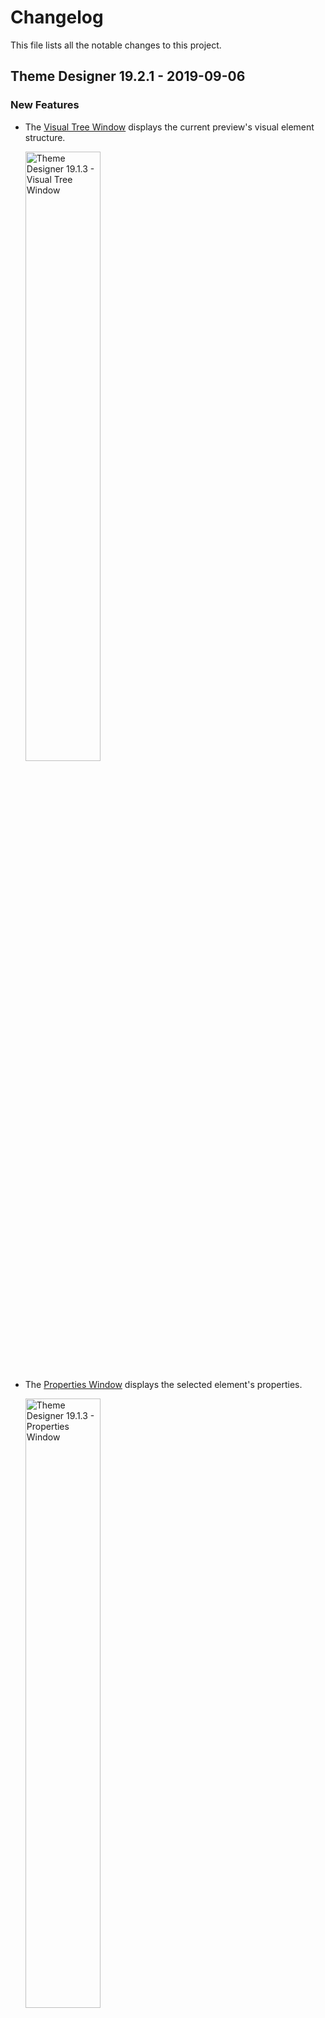 # Changelog
This file lists all the notable changes to this project.

## Theme Designer 19.2.1 - 2019-09-06

### New Features

* The [Visual Tree Window](http://docs.devexpress.com/WpfThemeDesigner/401169/workspace/visual-tree-window) displays the current preview's visual element structure.

    <img src="media/Changelog/19.2.1-VisualTree-2x.png" width="50%" alt="Theme Designer 19.1.3 - Visual Tree Window"/>

* The [Properties Window](http://docs.devexpress.com/WpfThemeDesigner/401212/workspace/properties-window) displays the selected element's properties.
    
    <img src="media/Changelog/19.2.1-Properties-2x.png" width="50%" alt="Theme Designer 19.1.3 - Properties Window"/>

* The **Ignore System DPI** tool ignores the system's scaling value and displays the preview with 100% scale. 

* The **Inspect Element** tool allows you to select a UI element to display its properties, XAML code, and its position in the Visual Tree.

    <img src="media/Changelog/19.2.1-inspect-element-tool-2x.gif" width="50%" alt="Theme Designer 19.1.3 - Inspect Element Tool"/>

### Bug Fixes

* <a href="https://www.devexpress.com/Support/Center/Question/Details/T754663/theme-designer-the-preview-window-is-corrupted-when-the-custom-theme-name-is">T754663</a> - The preview window is corrupted when the custom theme name is Office2019Colorful.


* <a href="https://www.devexpress.com/Support/Center/Question/Details/T719715/theme-designer-preview-is-empty-in-certain-cases">T719715</a> - Theme Designer Preview is empty in certain cases.

### Enhancements

* The palette color's tooltips added to the CodeView Window's Intelligent Code Completion popup window.

    <img src="media/Changelog/19.2.1-Code-Completion-2x.png" width="50%" alt="Theme Designer 19.1.3 - Code Completion Enhancement"/>

### Changed

* The **Filter Colors** tool now displays only the colors the **selected element and its children** uses. You can use the Inspect Element tool or the **Visual Tree Window** to select an element.

* Theme Designer now uses the Ribbon's Simplified mode.

    <img src="media/Changelog/19.2.1-Simplified-Ribbon-2x.png" width="50%" alt="Theme Designer 19.1.3 - Ribbon Simplified Mode"/>

* The **Reset Layout** tool has been moved to the 'Home' ribbon tab.
* The **Views** ribbon tab has been converted to the drop-down button and moved to the 'Home' ribbon tab.

### Removed

* **View in XAML** tool is removed.

## Theme Designer 19.1.4 - 2019-05-27

### Bug Fixes

* <a href="https://www.devexpress.com/Support/Center/Question/Details/T743008/theme-designer-cannot-upgrade-a-theme-because-the-x-namespace-prefix-is-not-defined-in">T743008</a> - Theme Designer cannot upgrade a theme because the 'x' namespace prefix is not defined in certain files.

## Theme Designer 19.1.3 - 2019-05-17

### Changes

* The 'Palettes' button in the Palette ribbon tab is renamed to 'Import'.

    <img src="media/Changelog/19.1.3-Ribbon-Palette-Tab-2x.png" width="50%" alt="Theme Designer 19.1.3 - Ribbon Palette Tab"/>

### Enhancements

* Internal enhancements and bug fixes.

## Theme Designer 19.1.2 - 2019-04-26

### New Features

* You can create new themes based on your custom theme at runtime. Refer to the <a href="https://docs.devexpress.com/WPF/400728" target="_blank">WPF Palettes</a> topic for more information.

* Export your current theme palette to a .cs file.

    <img src="media/Changelog/19.1.2-Ribbon-2x.png" width="50%" alt="Theme Designer 19.1.2 - Export Theme to a .cs file"/>
    
* Apply a predefined palette available in the current theme.

    <img src="media/Changelog/19.1.2-Ribbon-2x-Palettes.png" width="50%" alt="Theme Designer 19.1.2 - Predefined Palette List"/>

    
## Theme Designer 19.1.1 - 2019-03-22


### New Features

* Incremental build.

* The Output window now can display the  **Build Output**, **Preview Output**, and **Logs**.

    <img src="media/Changelog/19.1-output-window.png" width="50%" alt="Theme Designer 19.1 - Output Window"/>


### Enhancements

* When you close a theme solution, the Theme Designer remembers the files you had open previously and restores them when you re-open the theme solution.

* The application's layout has changed to borderless.

    <img src="media/Changelog/19.1-borderless-layout.png" width="50%" alt="Theme Designer 19.1 - Borderless Layout"/>

* Resolve Merge Conflicts - you do not need to use the KDiff3 tool to choose a file version.

    <img src="media/Changelog/19.1-resolve-merge-take-mine.png" width="50%" alt="Theme Designer 19.1 - Resolve Merge Conflicts"/>

* New **Show in Explorer** and **Copy Path** items in the CodeView window's context menu.

    <img src="media/Changelog/19.1-showinexplorer-and-copy-path-menu-items.png" width="50%" alt="Theme Designer 19.1 - New CodeView Menu Items"/>

* Visual Studio-Inspired syntax highlighting.

    <img src="media/Changelog/19.1-code-view-code-highlighting.png" width="50%" alt="Theme Designer 19.1 - New CodeView Syntax Highlighting"/>
